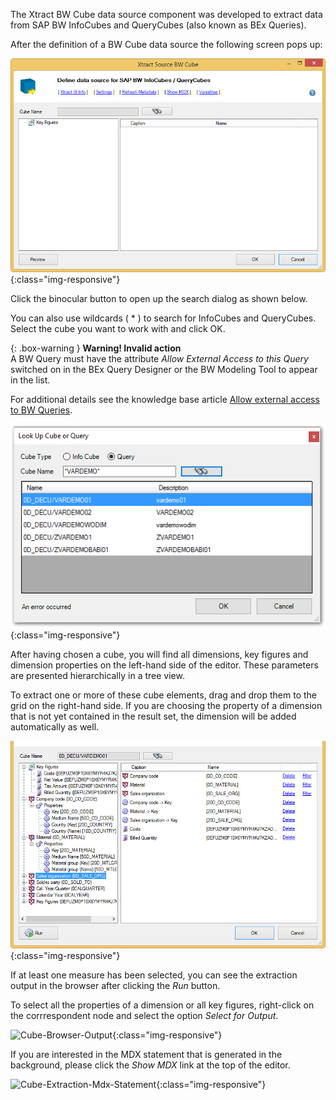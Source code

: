 The Xtract BW Cube data source component was developed to extract data from SAP BW InfoCubes and QueryCubes (also known as BEx Queries).

After the definition of a BW Cube data source the following screen pops up:

![Bw-Cube-Data-Source](/img/content/Bw-Cube-Data-Source.png){:class="img-responsive"}

Click the binocular button to open up the search dialog as shown below.

You can also use wildcards ( * ) to search for InfoCubes and QueryCubes. Select the cube you want to work with and click OK.

{: .box-warning }
**Warning! Invalid action**<br>
 A BW Query must have the attribute *Allow External Access to this Query* switched on in the BEx Query Designer or the BW Modeling Tool to appear in the list.
 
 For additional details see the knowledge base article [Allow external access to BW Queries](https://kb.theobald-software.com/general/allow-external-access-to-bw-queries).

![Look-Up-Cube](/img/content/Look-Up-Cube.png){:class="img-responsive"}

After having chosen a cube, you will find all dimensions, key figures and dimension properties on the left-hand side of the editor. These parameters are presented hierarchically in a tree view.

To extract one or more of these cube elements, drag and drop them to the grid on the right-hand side. If you are choosing the property of a dimension that is not yet contained in the result set, the dimension will be added automatically as well.

![Cube-Details](/img/content/Cube-Details.png){:class="img-responsive"}

If at least one measure has been selected, you can see the extraction output in the browser after clicking the *Run* button.

To select all the properties of a dimension or all key figures, right-click on the corrrespondent node and select the option *Select for Output*.

![Cube-Browser-Output](/img/content/Cube-Browser-Output.png){:class="img-responsive"}

If you are interested in the MDX statement that is generated in the background, please click the *Show MDX* link at the top of the editor.

![Cube-Extraction-Mdx-Statement](/img/content/Cube-Extraction-Mdx-Statement.png){:class="img-responsive"}
